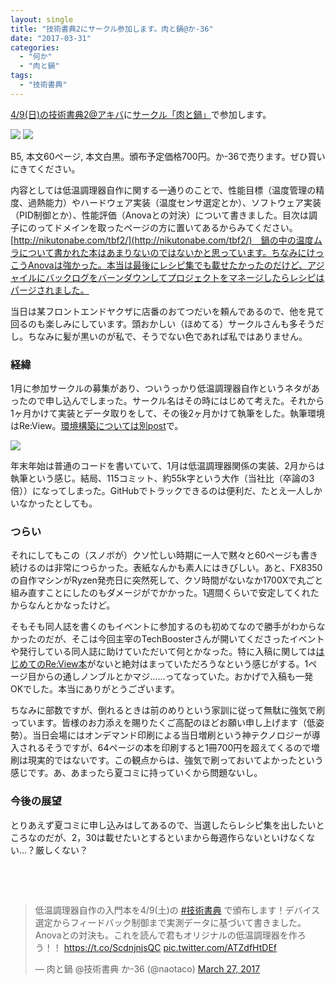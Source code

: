 ```yaml
---
layout: single
title: "技術書典2にサークル参加します。肉と鍋@か-36"
date: "2017-03-31"
categories: 
  - "何か"
  - "肉と鍋"
tags: 
  - "技術書典"
---
```


[4/9(日)の技術書典2@アキバ](https://techbookfest.org/event/tbf02)に[サークル「肉と鍋」](https://techbookfest.org/event/tbf02/circle/5649952705347584)で参加します。

[![](https://blog.naotaco.com/assets/images/posts/2017/04/tbf2_cover.jpg)](https://blog.naotaco.com/assets/images/posts/2017/04/tbf2_cover.jpg) [![](https://blog.naotaco.com/assets/images/posts/2017/04/3aba9847900599abd9819d37cc88c823-211x300.png)](https://blog.naotaco.com/assets/images/posts/2017/04/3aba9847900599abd9819d37cc88c823.png)

B5, 本文60ページ, 本文白黒。頒布予定価格700円。か-36で売ります。ぜひ買いにきてください。

内容としては低温調理器自作に関する一通りのことで、性能目標（温度管理の精度、過熱能力）やハードウェア実装（温度センサ選定とか）、ソフトウェア実装（PID制御とか）、性能評価（Anovaとの対決）について書きました。目次は調子にのってドメインを取ったページの方に置いてあるからみてください。[http://nikutonabe.com/tbf2/](http://nikutonabe.com/tbf2/)　鍋の中の温度ムラについて書かれた本はあまりないのではないかと思っています。ちなみにけっこうAnovaは強かった。本当は最後にレシピ集でも載せたかったのだけど、アジャイルにバックログをバーンダウンしてプロジェクトをマネージしたらレシピはパージされました。

当日は某フロントエンドヤクザに店番のおてつだいを頼んであるので、他を見て回るのも楽しみにしています。頭おかしい（ほめてる）サークルさんも多そうだし。ちなみに髪が黒いのが私で、そうでない色であれば私ではありません。

### 経緯

1月に参加サークルの募集があり、ついうっかり低温調理器自作というネタがあったので申し込んでしまった。サークル名はその時にはじめて考えた。それから1ヶ月かけて実装とデータ取りをして、その後2ヶ月かけて執筆をした。執筆環境はRe:View。[環境構築については別post](https://blog.naotaco.com/archives/1396)で。

![](https://blog.naotaco.com/assets/images/posts/2017/04/github_activity.png)

年末年始は普通のコードを書いていて、1月は低温調理器関係の実装、2月からは執筆という感じ。結局、115コミット、約55k字という大作（当社比（卒論の3倍））になってしまった。GitHubでトラックできるのは便利だ、たとえ一人しかいなかったとしても。

### つらい

それにしてもこの（スノボが）クソ忙しい時期に一人で黙々と60ページも書き続けるのは非常につらかった。表紙なんかも素人にはきびしい。あと、FX8350の自作マシンがRyzen発売日に突然死して、クソ時間がないなか1700Xで丸ごと組み直すことにしたのもダメージがでかかった。1週間くらいで安定してくれたからなんとかなったけど。

そもそも同人誌を書くのもイベントに参加するのも初めてなので勝手がわからなかったのだが、そこは今回主宰のTechBoosterさんが開いてくださったイベントや発行している同人誌に助けていただいて何とかなった。特に入稿に関しては[はじめてのRe:View本](https://github.com/TechBooster/C89-FirstStepReVIEW-v2)がないと絶対はまっていただろうなという感じがする。1ページ目からの通しノンブルとかマジ……ってなっていた。おかげで入稿も一発OKでした。本当にありがとうございます。

ちなみに部数ですが、倒れるときは前のめりという家訓に従って無駄に強気で刷っています。皆様のお力添えを賜りたくご高配のほどお願い申し上げます（低姿勢）。当日会場にはオンデマンド印刷による当日増刷という神テクノロジーが導入されるそうですが、64ページの本を印刷すると1冊700円を超えてくるので増刷は現実的ではないです。この観点からは、強気で刷っておいてよかったという感じです。あ、あまったら夏コミに持っていくから問題ないし。

### 今後の展望

とりあえず夏コミに申し込みはしてあるので、当選したらレシピ集を出したいところなのだが、2，30は載せたいとするといまから毎週作らないといけなくない…？厳しくない？

 

 

<blockquote class="twitter-tweet" data-lang="en"><p dir="ltr" lang="ja">低温調理器自作の入門本を4/9(土)の <a href="https://twitter.com/hashtag/%E6%8A%80%E8%A1%93%E6%9B%B8%E5%85%B8?src=hash">#技術書典</a> で頒布します！デバイス選定からフィードバック制御まで実測データに基づいて書きました。Anovaとの対決も。これを読んで君もオリジナルの低温調理器を作ろう！！ <a href="https://t.co/ScdnjnjsQC">https://t.co/ScdnjnjsQC</a> <a href="https://t.co/ATZdfHtDEf">pic.twitter.com/ATZdfHtDEf</a></p>— 肉と鍋 @技術書典 か-36 (@naotaco) <a href="https://twitter.com/naotaco/status/846330210404347904">March 27, 2017</a></blockquote>

<script async src="//platform.twitter.com/widgets.js" charset="utf-8"></script>
